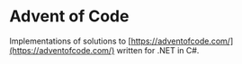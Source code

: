# Advent of Code

Implementations of solutions to [https://adventofcode.com/](https://adventofcode.com/) written for .NET in C#.